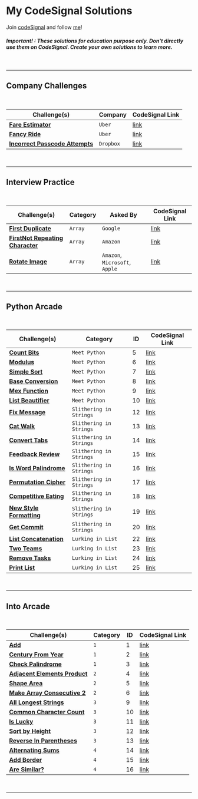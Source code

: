 # My CodeSignal Solutions

Join [codeSignal](https://app.codesignal.com/) and follow [me](https://app.codesignal.com/profile/nahuelcastro)!

##### Important! : These solutions for education purpose only. Don't directly use them on CodeSignal. Create your own solutions to learn more.

<br>

---

## Company Challenges


<br>

| Challenge(s) | Company | CodeSignal Link |
|--|--|--|
| [**Fare Estimator**](CompanyChallenges/Uber/fareEstimator.md)  | `Uber` | [link](https://app.codesignal.com/company-challenges/uber/HNQwGHfKAoYsz9KX6) |
| [**Fancy Ride**](CompanyChallenges/Uber/fancyRide.md)  | `Uber` | [link](https://app.codesignal.com/company-challenges/uber/4c3qzzQg8Zg9AfLKH) |
| [**Incorrect Passcode Attempts**](CompanyChallenges/Dropbox/incorrectPasscodeAttempts.md)  | `Dropbox` | [link](https://app.codesignal.com/company-challenges/dropbox/ffibMFaS7mzKZkAE3) |

<br>


---


## Interview Practice

<br>

| Challenge(s) | Category | Asked By | CodeSignal Link |
|--|--|--|--|
| [**First Duplicate**](InterviewPractice/Arrays/firsDuplicate.md)  | `Array` | `Google`  | [link](https://app.codesignal.com/interview-practice/task/pMvymcahZ8dY4g75q/description) |
| [**FirstNot Repeating Character**](InterviewPractice/Arrays/firstNotRepeatingCharacter.md)  | `Array` | `Amazon`  | [link](https://app.codesignal.com/interview-practice/task/uX5iLwhc6L5ckSyNC/description) |
| [**Rotate Image**](InterviewPractice/Arrays/rotateImage.md)  | `Array` | `Amazon`, `Microsoft`, `Apple`  | [link](https://app.codesignal.com/interview-practice/task/5A8jwLGcEpTPyyjTB) |

<br>

---

## Python Arcade

<br>


| Challenge(s) | Category | ID | CodeSignal Link |
|--|--|--|--|
| [**Count Bits**](Arcade/Python/MeetPython/CountBits.md) | `Meet Python` | 5 | [link](https://app.codesignal.com/arcade/python-arcade/meet-python/7bGkfoFf65CiqbX3s) |
| [**Modulus**](Arcade/Python/MeetPython/Modulus.md) | `Meet Python` | 6 | [link](https://app.codesignal.com/arcade/python-arcade/meet-python/mygD2J9yDbRmtKW8T) |
| [**Simple Sort**](Arcade/Python/MeetPython/SimpleSort.md) | `Meet Python` | 7 | [link](https://app.codesignal.com/arcade/python-arcade/meet-python/MEgcxkQyYqFDdySnH) |
| [**Base Conversion**](Arcade/Python/MeetPython/BaseConversion.md) | `Meet Python` | 8 | [link](https://app.codesignal.com/arcade/python-arcade/meet-python/u7FW6fpp8Mqxe6sjt) |
| [**Mex Function**](Arcade/Python/MeetPython/MexFunction.md) | `Meet Python` | 9 | [link](https://app.codesignal.com/arcade/python-arcade/meet-python/pLsMG462nzEh3axHN) |
| [**List Beautifier**](Arcade/Python/MeetPython/ListBeautifier.md) | `Meet Python` | 10 | [link](https://app.codesignal.com/arcade/python-arcade/meet-python/ZiezPAoWeaK9ThXvQ) |
| [**Fix Message**](Arcade/Python/Slithering_in_Strings/FixMessage.md) | `Slithering in Strings` | 12 | [link](https://app.codesignal.com/arcade/python-arcade/slithering-in-strings/Wmdqw8NBzcbqHSsw7) |
| [**Cat Walk**](Arcade/Python/Slithering_in_Strings/CatWalk.md) | `Slithering in Strings` | 13 | [link](https://app.codesignal.com/arcade/python-arcade/slithering-in-strings/GH7QauS4xyHin5YLm) |
| [**Convert Tabs**](Arcade/Python/Slithering_in_Strings/ConvertTabs.md) | `Slithering in Strings` | 14 | [link](https://app.codesignal.com/arcade/python-arcade/slithering-in-strings/joYKtZyJDDsFQBLHP) |
| [**Feedback Review**](Arcade/Python/Slithering_in_Strings/FeedbackReview.md) | `Slithering in Strings` | 15 | [link](https://app.codesignal.com/arcade/python-arcade/slithering-in-strings/Rzf4YKMk69Jm3gNnm) |
| [**Is Word Palindrome**](Arcade/Python/Slithering_in_Strings/IsWordPalindrome.md) | `Slithering in Strings` | 16 | [link](https://app.codesignal.com/arcade/python-arcade/slithering-in-strings/r6xwnEjaw5kNgsyZD) |
| [**Permutation Cipher**](Arcade/Python/Slithering_in_Strings/PermutationCipher.md) | `Slithering in Strings` | 17 | [link](https://app.codesignal.com/arcade/python-arcade/slithering-in-strings/YADembruQtLCmiBKB) |
| [**Competitive Eating**](Arcade/Python/Slithering_in_Strings/CompetitiveEating.md) | `Slithering in Strings` | 18 | [link](https://app.codesignal.com/arcade/python-arcade/slithering-in-strings/BPFsda3ddPJruBX24) |
| [**New Style Formatting**](Arcade/Python/Slithering_in_Strings/NewStyleFormatting.md) | `Slithering in Strings` | 19 | [link](https://app.codesignal.com/arcade/python-arcade/slithering-in-strings/GADdmPKQivSzQGYLw) |
| [**Get Commit**](Arcade/Python/Slithering_in_Strings/GetCommit.md) | `Slithering in Strings` | 20 | [link](https://app.codesignal.com/arcade/python-arcade/slithering-in-strings/FmSEJMu8fbybQ7Ka4) |
| [**List Concatenation**](Arcade\Python\Lurking_in_Lists\ListsConcatenation.md) | `Lurking in List` | 22 | [link](https://app.codesignal.com/arcade/python-arcade/lurking-in-lists/FumSx4KegrFbSRdQ4) |
| [**Two Teams**](Arcade\Python\Lurking_in_Lists\TwoTeams.md) | `Lurking in List` | 23 | [link](https://app.codesignal.com/arcade/python-arcade/lurking-in-lists/xacqXRHoHhEC3dC4N) |
| [**Remove Tasks**](Arcade\Python\Lurking_in_Lists\RemoveTasks.md) | `Lurking in List` | 24 | [link](https://app.codesignal.com/arcade/python-arcade/lurking-in-lists/L3TQWdGMcWL85LHcR) |
| [**Print List**](Arcade\Python\Lurking_in_Lists\PrintList.md) | `Lurking in List` | 25 | [link](https://app.codesignal.com/arcade/python-arcade/lurking-in-lists/2nwFuRGHpmfRJ8GCo) |


<br>

---

## Into Arcade

<br>


| Challenge(s) | Category | ID | CodeSignal Link |
|--|--|--|--|
| [**Add**](Arcade/Intro/add.md) | `1` | 1 | [link](https://app.codesignal.com/arcade/intro/level-1/jwr339Kq6e3LQTsfa) |
| [**Century From Year**](Arcade/Intro/centuryFromYear.md) | `1` | 2 | [link](https://app.codesignal.com/arcade/intro/level-1/egbueTZRRL5Mm4TXN) |
| [**Check Palindrome**](Arcade/Intro/checkPalindrome.md) | `1` | 3 | [link](https://app.codesignal.com/arcade/intro/level-1/s5PbmwxfECC52PWyQ) |
| [**Adjacent Elements Product**](Arcade/Intro/adjacentElementsProduct.md) | `2` | 4 | [link](https://app.codesignal.com/arcade/intro/level-2/xzKiBHjhoinnpdh6m) |
| [**Shape Area**](Arcade/Intro/shapeArea.md) | `2` | 5 | [link](https://app.codesignal.com/arcade/intro/level-2/yuGuHvcCaFCKk56rJ) |
| [**Make Array Consecutive 2**](Arcade/Intro/Make_Array_Consecutive_2.md) | `2` | 6 | [link](https://app.codesignal.com/arcade/intro/level-2/bq2XnSr5kbHqpHGJC) |
| [**All Longest Strings**](Arcade/Intro/All_Longest_Strings.md) | `3` | 9 | [link](https://app.codesignal.com/arcade/intro/level-3/fzsCQGYbxaEcTr2bL) |
| [**Common Character Count**](Arcade/Intro/commonCharacterCount.md) | `3` | 10 | [link](https://app.codesignal.com/arcade/intro/level-3/JKKuHJknZNj4YGL32) |
| [**Is Lucky**](Arcade/Intro/isLucky.md) | `3` | 11 | [link](https://app.codesignal.com/arcade/intro/level-3/3AdBC97QNuhF6RwsQ) |
| [**Sort by Height**](Arcade/Intro/sortByHeight.md) | `3` | 12 | [link](https://app.codesignal.com/arcade/intro/level-3/D6qmdBL2NYz49XHwM) |
| [**Reverse In Parentheses**](Arcade/Intro/reverseInParentheses.md) | `3` | 13 | [link](https://app.codesignal.com/arcade/intro/level-3/9DgaPsE2a7M6M2Hu6) |
| [**Alternating Sums**](Arcade/Intro/alternatingSums.md) | `4` | 14 | [link](https://app.codesignal.com/arcade/intro/level-4/cC5QuL9fqvZjXJsW9) |
| [**Add Border**](Arcade/Intro/addBorder.md) | `4` | 15 | [link](https://app.codesignal.com/arcade/intro/level-4/ZCD7NQnED724bJtjN) |
| [**Are Similar?**](Arcade/Intro/areSimilar.md) | `4` | 16 | [link](https://app.codesignal.com/arcade/intro/level-4/xYXfzQmnhBvEKJwXP) |




<br>

---
